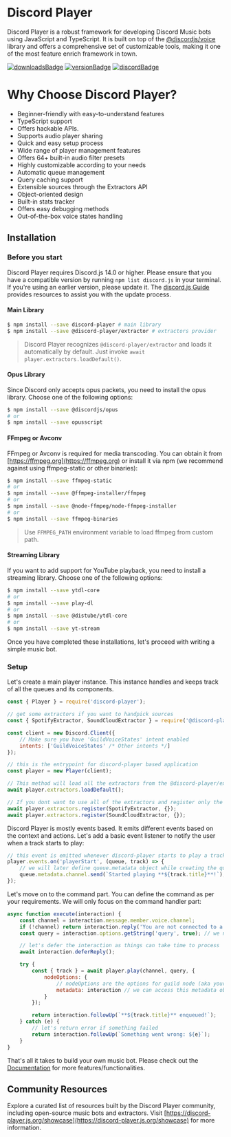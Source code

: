 # Discord Player

Discord Player is a robust framework for developing Discord Music bots using JavaScript and TypeScript. It is built on top of the [@discordjs/voice](https://npm.im/@discordjs/voice) library and offers a comprehensive set of customizable tools, making it one of the most feature enrich framework in town.

[![downloadsBadge](https://img.shields.io/npm/dt/discord-player?style=for-the-badge)](https://npmjs.com/discord-player)
[![versionBadge](https://img.shields.io/npm/v/discord-player?style=for-the-badge)](https://npmjs.com/discord-player)
[![discordBadge](https://img.shields.io/discord/558328638911545423?style=for-the-badge&color=7289da)](https://androz2091.fr/discord)

# Why Choose Discord Player?

-   Beginner-friendly with easy-to-understand features
-   TypeScript support
-   Offers hackable APIs.
-   Supports audio player sharing
-   Quick and easy setup process
-   Wide range of player management features
-   Offers 64+ built-in audio filter presets
-   Highly customizable according to your needs
-   Automatic queue management
-   Query caching support
-   Extensible sources through the Extractors API
-   Object-oriented design
-   Built-in stats tracker
-   Offers easy debugging methods
-   Out-of-the-box voice states handling

## Installation

### Before you start

Discord Player requires Discord.js 14.0 or higher. Please ensure that you have a compatible version by running `npm list discord.js` in your terminal. If you're using an earlier version, please update it. The [discord.js Guide](https://discordjs.guide) provides resources to assist you with the update process.

#### Main Library

```bash
$ npm install --save discord-player # main library
$ npm install --save @discord-player/extractor # extractors provider
```

> Discord Player recognizes `@discord-player/extractor` and loads it automatically by default. Just invoke `await player.extractors.loadDefault()`.

#### Opus Library

Since Discord only accepts opus packets, you need to install the opus library. Choose one of the following options:

```bash
$ npm install --save @discordjs/opus
# or
$ npm install --save opusscript
```

#### FFmpeg or Avconv

FFmpeg or Avconv is required for media transcoding. You can obtain it from [https://ffmpeg.org](https://ffmpeg.org) or install it via npm (we recommend against using ffmpeg-static or other binaries):

```bash
$ npm install --save ffmpeg-static
# or
$ npm install --save @ffmpeg-installer/ffmpeg
# or
$ npm install --save @node-ffmpeg/node-ffmpeg-installer
# or
$ npm install --save ffmpeg-binaries
```

> Use `FFMPEG_PATH` environment variable to load ffmpeg from custom path.

#### Streaming Library

If you want to add support for YouTube playback, you need to install a streaming library. Choose one of the following options:

```bash
$ npm install --save ytdl-core
# or
$ npm install --save play-dl
# or
$ npm install --save @distube/ytdl-core
# or
$ npm install --save yt-stream
```

Once you have completed these installations, let's proceed with writing a simple music bot.

### Setup

Let's create a main player instance. This instance handles and keeps track of all the queues and its components.

```js
const { Player } = require('discord-player');

// get some extractors if you want to handpick sources
const { SpotifyExtractor, SoundCloudExtractor } = require('@discord-player/extractor');

const client = new Discord.Client({
    // Make sure you have 'GuildVoiceStates' intent enabled
    intents: ['GuildVoiceStates' /* Other intents */]
});

// this is the entrypoint for discord-player based application
const player = new Player(client);

// This method will load all the extractors from the @discord-player/extractor package
await player.extractors.loadDefault();

// If you dont want to use all of the extractors and register only the required ones manually, use
await player.extractors.register(SpotifyExtractor, {});
await player.extractors.register(SoundCloudExtractor, {});
```

Discord Player is mostly events based. It emits different events based on the context and actions. Let's add a basic event listener to notify the user when a track starts to play:

```js
// this event is emitted whenever discord-player starts to play a track
player.events.on('playerStart', (queue, track) => {
    // we will later define queue.metadata object while creating the queue
    queue.metadata.channel.send(`Started playing **${track.title}**!`);
});
```

Let's move on to the command part. You can define the command as per your requirements. We will only focus on the command handler part:

```js
async function execute(interaction) {
    const channel = interaction.message.member.voice.channel;
    if (!channel) return interaction.reply('You are not connected to a voice channel!'); // make sure we have a voice channel
    const query = interaction.options.getString('query', true); // we need input/query to play

    // let's defer the interaction as things can take time to process
    await interaction.deferReply();

    try {
        const { track } = await player.play(channel, query, {
            nodeOptions: {
                // nodeOptions are the options for guild node (aka your queue in simple word)
                metadata: interaction // we can access this metadata object using queue.metadata later on
            }
        });

        return interaction.followUp(`**${track.title}** enqueued!`);
    } catch (e) {
        // let's return error if something failed
        return interaction.followUp(`Something went wrong: ${e}`);
    }
}
```

That's all it takes to build your own music bot. Please check out the [Documentation](https://discord-player.js.org) for more features/functionalities.

## Community Resources

Explore a curated list of resources built by the Discord Player community, including open-source music bots and extractors. Visit [https://discord-player.js.org/showcase](https://discord-player.js.org/showcase) for more information.
